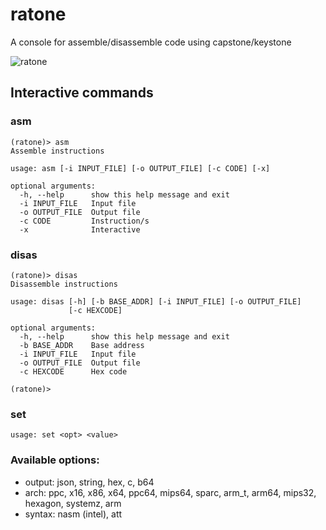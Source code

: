# ratone
A console for assemble/disassemble code using capstone/keystone

![ratone](https://cloud.githubusercontent.com/assets/1675387/22099136/6359f3b8-de2a-11e6-93dd-962a016a18cc.png)


## Interactive commands

### asm
```
(ratone)> asm
Assemble instructions

usage: asm [-i INPUT_FILE] [-o OUTPUT_FILE] [-c CODE] [-x]

optional arguments:
  -h, --help      show this help message and exit
  -i INPUT_FILE   Input file
  -o OUTPUT_FILE  Output file
  -c CODE         Instruction/s
  -x              Interactive
```

### disas
```
(ratone)> disas
Disassemble instructions

usage: disas [-h] [-b BASE_ADDR] [-i INPUT_FILE] [-o OUTPUT_FILE]
             [-c HEXCODE]

optional arguments:
  -h, --help      show this help message and exit
  -b BASE_ADDR    Base address
  -i INPUT_FILE   Input file
  -o OUTPUT_FILE  Output file
  -c HEXCODE      Hex code

(ratone)>
```

### set
```
usage: set <opt> <value>
```

### Available options:

   * output: json, string, hex, c, b64
   * arch: ppc, x16, x86, x64, ppc64, mips64, sparc, arm_t, arm64, mips32, hexagon, systemz, arm
   * syntax: nasm (intel), att
